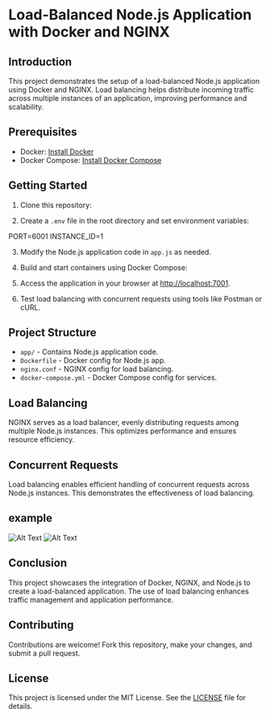 # Load-Balanced Node.js Application with Docker and NGINX

## Introduction

This project demonstrates the setup of a load-balanced Node.js application using Docker and NGINX. Load balancing helps distribute incoming traffic across multiple instances of an application, improving performance and scalability.

## Prerequisites

- Docker: [Install Docker](https://docs.docker.com/get-docker/)
- Docker Compose: [Install Docker Compose](https://docs.docker.com/compose/install/)

## Getting Started

1. Clone this repository:


2. Create a `.env` file in the root directory and set environment variables:

  PORT=6001
  INSTANCE_ID=1

3. Modify the Node.js application code in `app.js` as needed.

4. Build and start containers using Docker Compose:


5. Access the application in your browser at [http://localhost:7001](http://localhost:7001).

6. Test load balancing with concurrent requests using tools like Postman or cURL.

## Project Structure

- `app/` - Contains Node.js application code.
- `Dockerfile` - Docker config for Node.js app.
- `nginx.conf` - NGINX config for load balancing.
- `docker-compose.yml` - Docker Compose config for services.

## Load Balancing

NGINX serves as a load balancer, evenly distributing requests among multiple Node.js instances. This optimizes performance and ensures resource efficiency.

## Concurrent Requests

Load balancing enables efficient handling of concurrent requests across Node.js instances. This demonstrates the effectiveness of load balancing.

## example 
![Alt Text]("./imgs/rep1.png")
![Alt Text]("./imgs/rep2.png")

## Conclusion

This project showcases the integration of Docker, NGINX, and Node.js to create a load-balanced application. The use of load balancing enhances traffic management and application performance.

## Contributing

Contributions are welcome! Fork this repository, make your changes, and submit a pull request.

## License

This project is licensed under the MIT License. See the [LICENSE](LICENSE) file for details.
